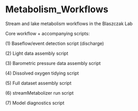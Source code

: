 # Metabolism_Workflows
Stream and lake metabolism workflows in the Blaszczak Lab

Core workflow + accompanying scripts:

(1) Baseflow/event detection script (discharge)

(2) Light data assembly script

(3) Barometric pressure data assembly script

(4) Dissolved oxygen tidying script

(5) Full dataset assembly script

(6) streamMetabolizer run script

(7) Model diagnostics script

